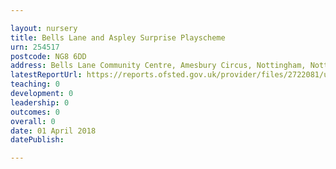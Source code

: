 ```yaml
---

layout: nursery
title: Bells Lane and Aspley Surprise Playscheme
urn: 254517
postcode: NG8 6DD
address: Bells Lane Community Centre, Amesbury Circus, Nottingham, Nottinghamshire, NG8 6DD
latestReportUrl: https://reports.ofsted.gov.uk/provider/files/2722081/urn/254517.pdf
teaching: 0
development: 0
leadership: 0
outcomes: 0
overall: 0
date: 01 April 2018 
datePublish: 

---
```

